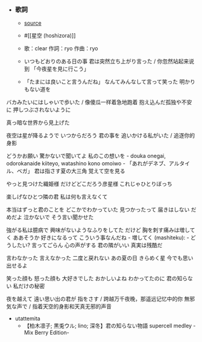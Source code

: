 - ### 歌詞
    - [source](https://j-lyric.net/artist/a054f0a/l024c87.html)
    - #[[星空 (hoshizora)]]
    - 歌：clear
作詞：ryo
作曲：ryo


    - いつもどおりのある日の事
君は突然立ち上がり言った / 你忽然站起来说到
「今夜星を見に行こう」


    - 「たまには良いこと言うんだね」
なんてみんなして言って笑った
明かりもない道を

バカみたいにはしゃいで歩いた / 像傻瓜一样着急地跑着
抱え込んだ孤独や不安に
押しつぶされないように

真っ暗な世界から見上げた

夜空は星が降るようで
いつからだろう 君の事を
追いかける私がいた / 追逐你的身影

どうかお願い
驚かないで聞いてよ
私のこの想いを
        - douka onegai, odorokanaide kiiteyo, watashino kono omoiwo
    - 「あれがデネブ、アルタイル、ベガ」
君は指さす夏の大三角
覚えて空を見る

やっと見つけた織姫様
だけどどこだろう彦星様
これじゃひとりぼっち

楽しげなひとつ隣の君
私は何も言えなくて

本当はずっと君のことを
どこかでわかっていた
見つかったって 届きはしない
だめだよ 泣かないで
そう言い聞かせた

強がる私は臆病で
興味がないようなふりをしてた
だけど
胸を刺す痛みは増してく
ああそうか 好きになるって
こういう事なんだね
        - 増してく (mashiteku): 
    - どうしたい? 言ってごらん
心の声がする
君の隣がいい
真実は残酷だ

言わなかった 言えなかった 二度と戻れない
あの夏の日 きらめく星 今でも思い出せるよ

笑った顔も 怒った顔も 大好きでした
おかしいよね わかってたのに
君の知らない 私だけの秘密

夜を越えて
遠い思い出の君が 指をさす / 跨越万千夜晚，那遥远记忆中的你
無邪気な声で / 指着天空的身影和天真无邪的声音
- utattemita
    - 【柏木凛子; 黒兎ウル; lino; 深冬】君の知らない物語 supercell medley -Mix Berry Edition- 
